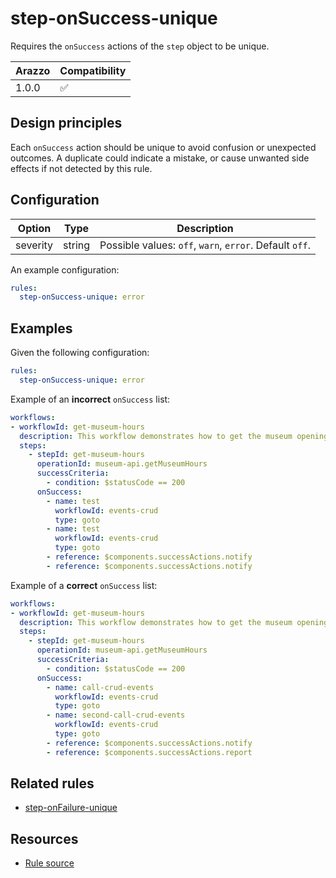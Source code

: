 # step-onSuccess-unique

Requires the `onSuccess` actions of the `step` object to be unique.

| Arazzo | Compatibility |
| ------ | ------------- |
| 1.0.0  | ✅            |

## Design principles

Each `onSuccess` action should be unique to avoid confusion or unexpected outcomes.
A duplicate could indicate a mistake, or cause unwanted side effects if not detected by this rule.

## Configuration

| Option   | Type   | Description                                             |
| -------- | ------ | ------------------------------------------------------- |
| severity | string | Possible values: `off`, `warn`, `error`. Default `off`. |

An example configuration:

```yaml
rules:
  step-onSuccess-unique: error
```

## Examples

Given the following configuration:

```yaml
rules:
  step-onSuccess-unique: error
```

Example of an **incorrect** `onSuccess` list:

```yaml Incorrect example
workflows:
- workflowId: get-museum-hours
  description: This workflow demonstrates how to get the museum opening hours and buy tickets.
  steps:
    - stepId: get-museum-hours
      operationId: museum-api.getMuseumHours
      successCriteria:
        - condition: $statusCode == 200
      onSuccess:
        - name: test
          workflowId: events-crud
          type: goto
        - name: test
          workflowId: events-crud
          type: goto
        - reference: $components.successActions.notify
        - reference: $components.successActions.notify
```

Example of a **correct** `onSuccess` list:

```yaml Correct example
workflows:
- workflowId: get-museum-hours
  description: This workflow demonstrates how to get the museum opening hours and buy tickets.
  steps:
    - stepId: get-museum-hours
      operationId: museum-api.getMuseumHours
      successCriteria:
        - condition: $statusCode == 200
      onSuccess:
        - name: call-crud-events
          workflowId: events-crud
          type: goto
        - name: second-call-crud-events
          workflowId: events-crud
          type: goto
        - reference: $components.successActions.notify
        - reference: $components.successActions.report
```

## Related rules

- [step-onFailure-unique](./step-onFailure-unique.md)

## Resources

- [Rule source](https://github.com/Redocly/redocly-cli/blob/main/packages/core/src/rules/arazzo/step-onSuccess-unique.ts)
